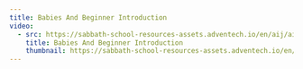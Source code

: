 ```yaml
---
title: Babies And Beginner Introduction
video:
  - src: https://sabbath-school-resources-assets.adventech.io/en/aij/aij-training-videos/assets/en-aij-babies-and-beginner-introduction.mp4
    title: Babies And Beginner Introduction
    thumbnail: https://sabbath-school-resources-assets.adventech.io/en/aij/aij-training-videos/assets/en-aij-babies-and-beginner-introduction.webp
---
```

